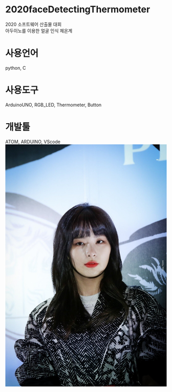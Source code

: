 # 2020faceDetectingThermometer
2020 소프트웨어 산출물 대회<br>
아두이노를 이용한 얼굴 인식 체온계<br>
# 사용언어
python, C<br>
# 사용도구
ArduinoUNO, RGB_LED, Thermometer, Button<br>
# 개발툴
ATOM, ARDUINO, VScode<br>
<img src="https://github.com/KoYejune0302/2020faceDetectingThermometer/blob/main/source/seulgi1.jpg?raw=true">
